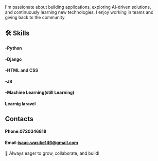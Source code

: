 I'm passionate about building applications, exploring AI-driven solutions, and continuously learning new technologies. I enjoy working in teams and giving back to the community.

## 🛠 Skills
#### -Python
#### -Django
#### -HTML and CSS
#### -JS
#### -Machine Learning(still Learning)
#### Learnig laravel
## Contacts
#### Phone:0720346818
#### Email:isaac.wasike146@gmail.com

🚀 Always eager to grow, collaborate, and build!





